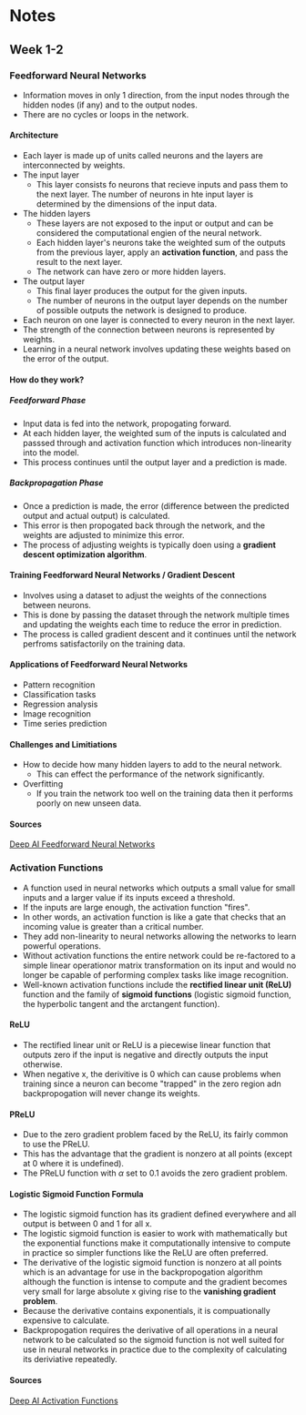 # Notes
## Week 1-2
### Feedforward Neural Networks
* Information moves in only 1 direction, from the input nodes through the hidden nodes (if any) and to the output nodes.
* There are no cycles or loops in the network.
#### Architecture
* Each layer is made up of units called neurons and the layers are interconnected by weights.
* The input layer
    + This layer consists fo neurons that recieve inputs and pass them to the next layer. The number of neurons in hte input layer is determined by the dimensions of the input data.
* The hidden layers
    + These layers are not exposed to the input or output and can be considered the computational engien of the neural network.
    + Each hidden layer's neurons take the weighted sum of the outputs from the previous layer, apply an **activation function**, and pass the result to the next layer.
    + The network can have zero or more hidden layers.
* The output layer
    + This final layer produces the output for the given inputs.
    + The number of neurons in the output layer depends on the number of possible outputs the network is designed to produce.
* Each neuron on one layer is connected to every neuron in the next layer.
* The strength of the connection between neurons is represented by weights.
* Learning in a neural network involves updating these weights based on the error of the output.
#### How do they work?
##### Feedforward Phase
* Input data is fed into the network, propogating forward.
* At each hidden layer, the weighted sum of the inputs is calculated and passsed through and activation function which introduces non-linearity into the model.
* This process continues until the output layer and a prediction is made.
##### Backpropagation Phase
* Once a prediction is made, the error (difference between the predicted output and actual output) is calculated.
* This error is then propogated back through the network, and the weights are adjusted to minimize this error.
* The process of adjusting weights is typically doen using a **gradient descent optimization algorithm**.
#### Training Feedforward Neural Networks / Gradient Descent
* Involves using a dataset to adjust the weights of the connections between neurons.
* This is done by passing the dataset through the network multiple times and updating the weights each time to reduce the error in prediction.
* The process is called gradient descent and it continues until the network perfroms satisfactorily on the training data.
#### Applications of Feedforward Neural Networks
* Pattern recognition
* Classification tasks
* Regression analysis
* Image recognition
* Time series prediction
#### Challenges and Limitiations
* How to decide how many hidden layers to add to the neural network.
    + This can effect the performance of the network significantly.
* Overfitting
    + If you train the network too well on the training data then it performs poorly on new unseen data.
#### Sources
[Deep AI Feedforward Neural Networks](https://deepai.org/machine-learning-glossary-and-terms/feed-forward-neural-network)

### Activation Functions
* A function used in neural networks which outputs a small value for small inputs and a larger value if its inputs exceed a threshold.
* If the inputs are large enough, the activation function "fires".
* In other words, an activation function is like a gate that checks that an incoming value is greater than a critical number.
* They add non-linearity to neural networks allowing the networks to learn powerful operations.
* Without activation functions the entire network could be re-factored to a simple linear operationor matrix transformation on its input and would no longer be capable of performing complex tasks like image recognition.
* Well-known activation functions include the **rectified linear unit (ReLU)** function and the family of **sigmoid functions** (logistic sigmoid function, the hyperbolic tangent and the arctangent function).

#### ReLU
* The rectified linear unit or ReLU is a piecewise linear function that outputs zero if the input is negative and directly outputs the input otherwise.
* When negative x, the derivitive is 0 which can cause problems when training since a neuron can become "trapped" in the zero region adn backpropogation will never change its weights.

#### PReLU
* Due to the zero gradient problem faced by the ReLU, its fairly common to use the PReLU.
* This has the advantage that the gradient is nonzero at all points (except at 0 where it is undefined).
* The PReLU function with $\alpha$ set to 0.1 avoids the zero gradient problem.

#### Logistic Sigmoid Function Formula
* The logistic sigmoid function has its gradient defined everywhere and all output is between 0 and 1 for all x.
* The logistic sigmoid function is easier to work with mathematically but the exponential functions make it computationally intensive to compute in practice so simpler functions like the ReLU are often preferred.
* The derivative of the logistic sigmoid function is nonzero at all points which is an advantage for use in the backpropogation algorithm although the function is intense to compute and the gradient becomes very small for large absolute x giving rise to the **vanishing gradient problem**.
* Because the derivative contains exponentials, it is compuationally expensive to calculate.
* Backpropogation requires the derivative of all operations in a neural network to be calculated so the sigmoid function is not well suited for use in neural networks in practice due to the complexity of calculating its deriviative repeatedly.

#### Sources
[Deep AI Activation Functions](https://deepai.org/machine-learning-glossary-and-terms/activation-function)